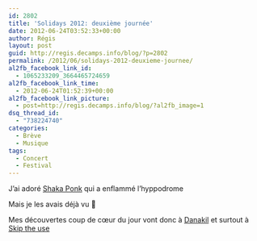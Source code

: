 ```yaml
---
id: 2802
title: 'Solidays 2012: deuxième journée'
date: 2012-06-24T03:52:33+00:00
author: Régis
layout: post
guid: http://regis.decamps.info/blog/?p=2802
permalink: /2012/06/solidays-2012-deuxieme-journee/
al2fb_facebook_link_id:
  - 1065233209_3664465724659
al2fb_facebook_link_time:
  - 2012-06-24T01:52:39+00:00
al2fb_facebook_link_picture:
  - post=http://regis.decamps.info/blog/?al2fb_image=1
dsq_thread_id:
  - "738224740"
categories:
  - Brève
  - Musique
tags:
  - Concert
  - Festival
---
```

J&rsquo;ai adoré [Shaka Ponk](http://www.lastfm.fr/music/Shaka+Ponk "Shaka Ponk sur Last.fm") qui a enflammé l&rsquo;hyppodrome
  
<!--more-->


  


Mais je les avais déjà vu 🙂 

Mes découvertes coup de cœur du jour vont donc à [Danakil](http://www.lastfm.fr/music/Danakil) et surtout à [Skip the use](http://www.lastfm.fr/music/Skip+The+Use)